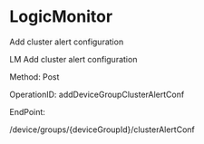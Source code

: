 #     LogicMonitor


Add cluster alert configuration

LM Add cluster alert configuration

Method: Post

OperationID: addDeviceGroupClusterAlertConf

EndPoint:

/device/groups/{deviceGroupId}/clusterAlertConf
